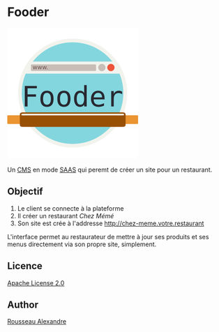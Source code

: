 Fooder
======

![Fooder Logo](https://raw.githubusercontent.com/madeindjs/fooder/master/app/assets/images/fooder.png)

Un [CMS](https://fr.wikipedia.org/wiki/Syst%C3%A8me_de_gestion_de_contenu) en mode [SAAS](https://fr.wikipedia.org/wiki/Logiciel_en_tant_que_service) qui peremt de créer un site pour un restaurant.

Objectif
--------

1. Le client se connecte à la plateforme
2. Il créer un restaurant *Chez Mémé*
3. Son site est crée à l'addresse http://chez-meme.votre.restaurant

L'interface permet au restaurateur de mettre à jour ses produits et ses menus directement via son propre site, simplement.

Licence
-------

[Apache License 2.0](https://choosealicense.com/licenses/apache-2.0/#)

Author
------

[Rousseau Alexandre](http:µ//rousseau-alexandre.fr)
